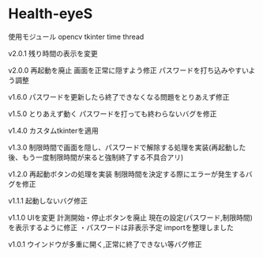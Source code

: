 # Health-eyeS
使用モジュール
opencv
tkinter
time
thread

v2.0.1  残り時間の表示を変更

v2.0.0  再起動を廃止
        画面を正常に隠すよう修正
        パスワードを打ち込みやすいよう調整

v1.6.0  パスワードを更新したら終了できなくなる問題をとりあえず修正

v1.5.0  とりあえず動く
        パスワードを打っても終わらないバグを修正

v1.4.0   カスタムtkinterを適用

v1.3.0  制限時間で画面を隠し、パスワードで解除する処理を実装(再起動した後、もう一度制限時間が来ると強制終了する不具合アリ)

v1.2.0  再起動ボタンの処理を実装
        制限時間を決定する際にエラーが発生するバグを修正

v1.1.1  起動しないバグ修正

v1.1.0  UIを変更
        計測開始・停止ボタンを廃止
        現在の設定(パスワード,制限時間)を表示するように修正
            ・パスワードは非表示予定
        importを整理しました

v1.0.1  ウインドウが多重に開く,正常に終了できない等バグ修正
